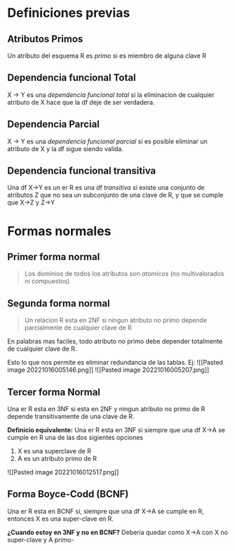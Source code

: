 # Definiciones previas

## Atributos Primos
Un atributo del esquema R es *primo* si es miembro de alguna clave R

## Dependencia funcional Total
X -> Y es una *dependencia funcional total* si la eliminacion de cualquier atributo de X hace que la df deje de ser verdadera. 

## Dependencia Parcial
X -> Y es una *dependencia funcional parcial* si es posible eliminar un atributo de X y  la df sigue siendo valida. 

## Dependencia funcional transitiva
Una df X->Y es un  er R es una df *transitiva* si existe una conjunto de atributos Z que no sea un subconjunto de una clave de R, y que se cumple que X->Z y Z->Y


# Formas normales

## Primer forma normal
>  Los dominios de todos los atributos son *atomicos* (no multivalorados ni compuestos)

## Segunda forma normal 
>Un relacion R esta en 2NF si ningun atributo no primo depende parcialmente de cualquier clave de R

En palabras mas faciles, todo atributo no primo debe depender totalmente de cualquier clave de R.

Esto lo que nos permite es eliminar redundancia de las tablas.
Ej: 
![[Pasted image 20221016005146.png]]
![[Pasted image 20221016005207.png]]

## Tercer forma Normal 

Una er R esta en 3NF si esta en 2NF y ningun atributo no primo de R depende transitivamente de una clave de R.

**Definicio equivalente:** Una er R esta en 3NF si siempre que una df X->A se cumple en R una de las dos sigientes opciones 
1. X es una superclave de R
2. A es un atributo primo de R

![[Pasted image 20221016012517.png]]


## Forma Boyce-Codd (BCNF)

Una er R esta en BCNF si, siempre que una df X->A se cumple en R, entonces X es una super-clave en R.

**¿Cuando estoy en 3NF y no en BCNF?** Deberia quedar como X->A con X no super-clave y A primo-